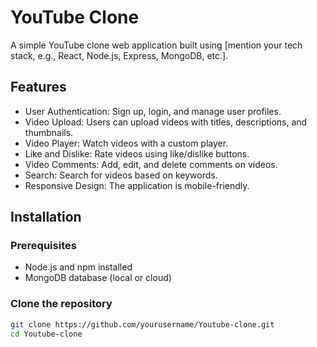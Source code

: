 # YouTube Clone

A simple YouTube clone web application built using [mention your tech stack, e.g., React, Node.js, Express, MongoDB, etc.].

## Features
- User Authentication: Sign up, login, and manage user profiles.
- Video Upload: Users can upload videos with titles, descriptions, and thumbnails.
- Video Player: Watch videos with a custom player.
- Like and Dislike: Rate videos using like/dislike buttons.
- Video Comments: Add, edit, and delete comments on videos.
- Search: Search for videos based on keywords.
- Responsive Design: The application is mobile-friendly.

## Installation

### Prerequisites
- Node.js and npm installed
- MongoDB database (local or cloud)

### Clone the repository
```bash
git clone https://github.com/yourusername/Youtube-clone.git
cd Youtube-clone
